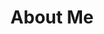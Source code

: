 ---
layout: default
img: codescreen.png
category: Services
title: About Me <br> 
description: |
  <p class="lead">
  I'm a web developer always on the look out for new challenges. 
  <p class="lead">My passion is to bring ideas to life that help make the world a better place using technology.
  </p>
  <p class="lead">Languages<br>
  Ruby | Javascript | HTML5 | CSS3 
  <p>
  <p class="lead">Frameworks 
  <br>
  Rails | Sinatra | jQuery | AngularJS
  <p class="lead">
  Other Skills & Tools 
  <br>
  Git | Trello | Balsamiq | Sublime | Ajax | APIs
  </p>
  <p class="lead">Please do take a look at my projects below</p>
  
  

---